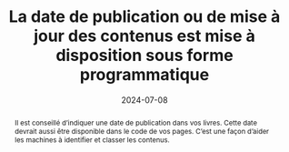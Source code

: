 ---
N: '224'
Rubrique: Identification et contact 
title: La date de publication ou de mise à jour des contenus est mise à disposition   sous forme programmatique
detail: 
abstract: Il est conseillé d’indiquer une date de publication dans vos livres. Cette date devrait aussi être disponible dans le code de vos pages. C’est une façon d’aider les machines à identifier et classer les contenus.
categories: ["Identification et contact "]
agrege: O4224-E069
opquast: '4 224'
indiceebook: '69'
description: "Règle n° 069"
before: "068"
weight: "069"
after: "070"
actif: '1'
layout: rules
date: 2024-07-08
tags: ["Expérience De Lecture", ""]
objectif: ["Fournir une date de publication aux outils de lecture et d’indexation", "Améliorer le classement par les moteurs de lecture et de classification"]
Meo: ["Utiliser la métadonnée dc:date pour la date de publication", "Utiliser la métadonnée dcterms:modified pour indiquer la date de la dernière modification apportée au fichier"]
Controle: ["Vérifier la présence et la justesse de la métadonnée 'dc:date'", "Vérifier la présence et la pertinence de la métadonnée 'dcterms:modified'"]
epubcheck: 
ace: 
humancheck: true
Source: ["Opquast"]
Referentiel: [""]
steps: ["Fabrication", ""]
comments:  ["2024-07-22 Changement de classification pour 
Identification Et Contact"]
---